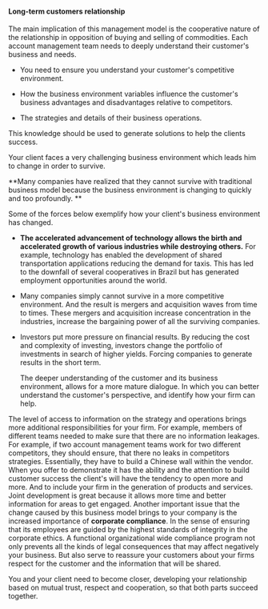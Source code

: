 #### Long-term customers relationship

The main implication of this management model is the cooperative nature of the relationship in opposition of buying and selling of commodities. Each account management team needs to
deeply understand their customer's business and needs. 

* You need to ensure you understand your customer's competitive environment. 

* How the business environment variables influence the customer's business advantages and
  disadvantages relative to competitors. 
* The strategies and  details of their business operations. 



This knowledge should be used to generate solutions to help the clients success. 

Your client faces a very challenging business environment which leads him to change in order to survive. 

**Many companies have realized that they cannot survive with traditional business model because the business environment is changing to quickly and too profoundly. **

Some of the forces below exemplify how your client's business environment has changed. 

* **The accelerated advancement of technology allows the birth and accelerated growth of various
  industries while destroying others.** For example, technology has enabled the development of shared transportation applications reducing the demand for taxis. This has led to the downfall of several cooperatives in Brazil but has generated employment opportunities around the world. 

* Many companies simply cannot survive in a more competitive environment. And the result is mergers and acquisition waves from time to times. These mergers and acquisition increase concentration in the industries, increase the bargaining power of all the surviving companies.

* Investors put more pressure on financial results. By reducing the cost and complexity of investing, investors change the portfolio of investments in search of higher yields. Forcing companies to generate results in the short term. 

  

  The deeper understanding of the customer and its business environment, allows for a more mature dialogue. In which you can better understand the customer's perspective, and identify how your firm can help. 

The level of access to information on the strategy and operations brings more additional responsibilities for your firm. For example, members of different teams needed to make sure that there are no  information leakages. For example, if two account management teams work for two different competitors, they should ensure, that there no leaks in competitors strategies. Essentially, they have to build a Chinese wall within the vendor. When you offer to demonstrate it has the ability and the attention to build customer success the client's will have the tendency to open more and more. And to include your firm in
the generation of products and services. Joint development is great because it allows more time and better information for areas to get engaged. Another important issue that the change caused by this business model brings to your company is the increased importance of **corporate compliance**. In the sense of ensuring that its employees are guided by the highest standards of integrity in the corporate ethics. A functional organizational wide compliance program not only prevents all the kinds of legal consequences that may affect negatively your business. But also serve to reassure your customers about your firms respect for the customer and the information that will be shared. 

You and your client need to become closer, developing your relationship based on mutual trust, respect and cooperation, so that both parts succeed together.